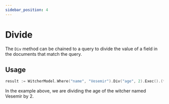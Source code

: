 ```yaml
---
sidebar_position: 4
---
```


# Divide

The `Div` method can be chained to a query to divide the value of a field in the documents that match the query.

## Usage

```go
result := WitcherModel.Where("name", "Vesemir").Div("age", 2).Exec().(*mongo.UpdateResult)
```

In the example above, we are dividing the age of the witcher named Vesemir by 2.
